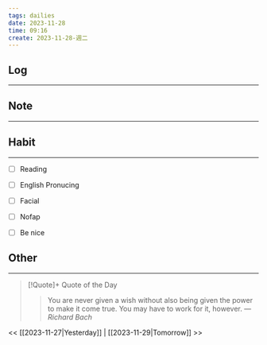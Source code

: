 ```yaml
---
tags: dailies  
date: 2023-11-28
time: 09:16
create: 2023-11-28-週二
---
```


## Log
---


## Note
---


## Habit
---
- [ ] Reading
- [ ] English Pronucing
- [ ] Facial
- [ ] Nofap
- [ ] Be nice


## Other
---

> [!Quote]+ Quote of the Day
> > You are never given a wish without also being given the power to make it come true. You may have to work for it, however.
> — <cite>Richard Bach</cite>

<< [[2023-11-27|Yesterday]] | [[2023-11-29|Tomorrow]] >>